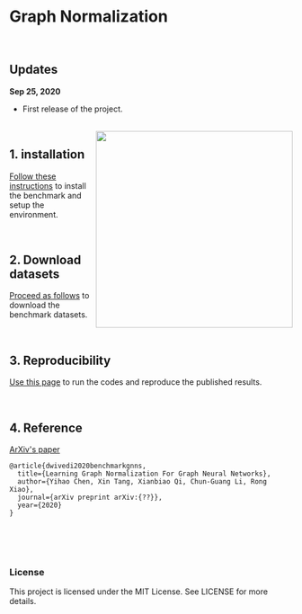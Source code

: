 

# Graph Normalization

<br>

## Updates

**Sep 25, 2020**
* First release of the project.



<br>

<img src="./docs/gnns.jpg" align="right" width="350"/>


## 1. installation

[Follow these instructions](./docs/01_benchmark_installation.md) to install the benchmark and setup the environment.


<br>

## 2. Download datasets

[Proceed as follows](./docs/02_download_datasets.md) to download the benchmark datasets.


<br>

## 3. Reproducibility 

[Use this page](./docs/03_run_codes.md) to run the codes and reproduce the published results.


<br>

## 4. Reference 

[ArXiv's paper](https://arxiv.org/pdf/??)
```
@article{dwivedi2020benchmarkgnns,
  title={Learning Graph Normalization For Graph Neural Networks},
  author={Yihao Chen, Xin Tang, Xianbiao Qi, Chun-Guang Li, Rong Xiao},
  journal={arXiv preprint arXiv:{??}},
  year={2020}
}
```
<br><br><br>

### License
This project is licensed under the MIT License. See LICENSE for more details.



